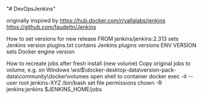 "# DevOpsJenkins" 

originally inspired by 
https://hub.docker.com/r/yallalabs/jenkins
https://github.com/faudeltn/Jenkins

How to set versions for new release
FROM jenkins/jenkins:2.313 sets Jenkins version
plugins.txt contains Jenkins plugins versions
ENV VERSION sets Docker engine version

How to recreate jobs after fresh install (new volume)
Copy original jobs to volume, e.g. on Windows 
\\wsl$\docker-desktop-data\version-pack-data\community\docker\volumes
open shell to container 
docker exec -it --user root jenkins-XYZ /bin/bash
set file permissions
chown -R jenkins:jenkins $JENKINS_HOME/jobs